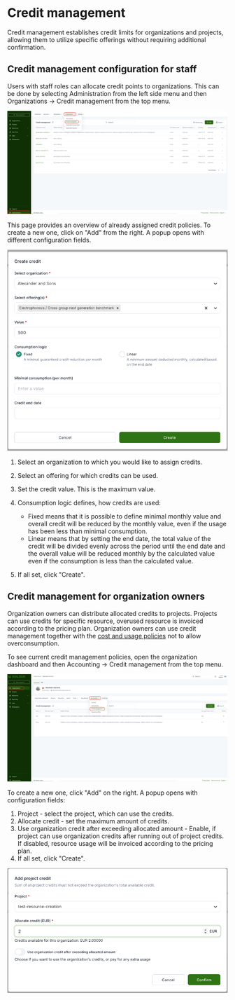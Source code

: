 # Credit management

Credit management establishes credit limits for organizations and projects, allowing them to utilize specific offerings without requiring additional confirmation.

## Credit management configuration for staff

Users with staff roles can allocate credit points to organizations. This can be done by selecting Administration from the left side menu and then Organizations -> Credit management from the top menu.

![Credit management policies](img/Credit_management_overall.png)

This page provides an overview of already assigned credit policies. To create a new one, click on "Add" from the right. A popup opens with different configuration fields.

![Credit management new policy](img/Credit_management_new.png)

1. Select an organization to which you would like to assign credits.
2. Select an offering for which credits can be used.
3. Set the credit value. This is the maximum value.
4. Consumption logic defines, how credits are used:

    - Fixed means that it is possible to define minimal monthly value and overall credit will be reduced by the monthly value, even if the usage has been less than minimal consumption.
    - Linear means that by setting the end date, the total value of the credit will be divided evenly across the period until the end date and the overall value will be reduced monthly by the calculated value even if the consumption is less than the calculated value.

5. If all set, click "Create".

## Credit management for organization owners

Organization owners can distribute allocated credits to projects. Projects can use credits for specific resource, overused resource is invoiced according to the pricing plan. Organization owners can use credit management together with the [cost and usage policies](cost-and-usage-policies.md) not to allow overconsumption.

To see current credit management policies, open the organization dashboard and then Accounting -> Credit management from the top menu.

![Customer credit policies](img/Customer_credit_management_list.png)

To create a new one, click "Add" on the right. A popup opens with configuration fields:

1. Project - select the project, which can use the credits.
2. Allocate credit - set the maximum amount of credits.
3. Use organization credit after exceeding allocated amount - Enable, if project can use organization credits after running out of project credits. If disabled, resource usage will be invoiced according to the pricing plan.
4. If all set, click "Create".

![New project credit policy](img/Project_credit_new.png)

